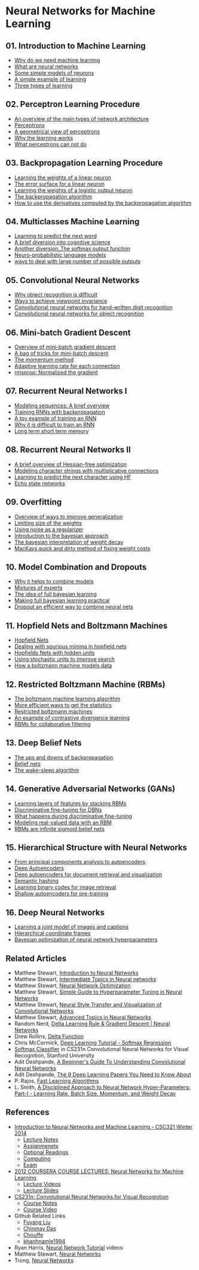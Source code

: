 # Neural Networks for Machine Learning

## 01. Introduction to Machine Learning

+ [Why do we need machine learning](01-IntroML.md#why-do-we-need-machine-learning)
+ [What are neural networks](01-IntroML.md#what-are-neural-networks)
+ [Some simple models of neurons](01-IntroML.md#some-simple-models-of-neurons)
+ [A simple example of learning](01-IntroML.md#a-simple-example-of-learning)
+ [Three types of learning](01-IntroML.md#three-types-of-learning)

## 02. Perceptron Learning Procedure

+ [An overview of the main types of network architecture](02-Perceprtons.md#an-overview-of-the-main-types-of-network-architecture)
+ [Perceptrons](02-Perceprtons.md#perceptrons-the-first-generation-of-neural-networks)
+ [A geometrical view of perceptrons](02-Perceprtons.md#a-geometrical-view-of-perceptrons)
+ [Why the learning works](02-Perceprtons.md#why-the-learning-works)
+ [What perceptrons can not do](02-Perceprtons.md#what-perceptrons-can-not-do)


## 03. Backpropagation Learning Procedure
  
+ [Learning the weights of a linear neuron](03-Backpropagation.md#learning-the-weights-of-a-linear-neuron)
+ [The error surface for a linear neuron](03-Backpropagation.md#the-error-surface-for-a-linear-neuron)
+ [Learning the weights of a logistic output neuron](03-Backpropagation.md#learning-the-weights-of-a-logistic-output-neuron)
+ [The backpropagation algorithm](03-Backpropagation.md#the-backpropagation-algorithm)
+ [How to use the derivatives computed by the backpropagation algorithm](03-Backpropagation.md#how-to-use-the-derivatives-computed-by-the-backpropagation-algorithm)


## 04. Multiclasses Machine Learning

+ [Learning to predict the next word](04-Multiclasses.md#learning-to-predict-the-next-word)
+ [A brief diversion into cognitive science](04-Multiclasses.md#a-brief-diversion-into-cognitive-science)
+ [Another diversion_The softmax output function](04-Multiclasses.md#another-diversion-the-softmax-output-function)
+ [Neuro-probabilistic language models](04-Multiclasses.md#neuro-probabilistic-language-models)
+ [ways to deal with large number of possible outputs](04-Multiclasses.md#dealing-with-large-number-of-possible-outputs)


## 05. Convolutional Neural Networks

+ [Why object recognition is difficult](05-CNN.md#)
+ [Ways to achieve viewpoint invariance](05-CNN.md#)
+ [Convolutional neural networks for hand-written digit recognition](05-CNN.md#)
+ [Convolutional neural networks for object recognition](05-CNN.md#)


## 06. Mini-batch Gradient Descent
  
+ [Overview of mini-batch gradient descent](06-MiniBatch.md#)
+ [A bag of tricks for mini-batch descent](06-MiniBatch.md#)
+ [The momentum method](06-MiniBatch.md#)
+ [Adaptive learning rate for each connection](06-MiniBatch.md#)
+ [rmsprop: Normalized the gradient](06-MiniBatch.md#)


## 07. Recurrent Neural Networks I

+ [Modeling sequences: A brief overview](07-RNN.md#71-modeling-sequences-a-brief-overview)
+ [Training RNNs with backpropagation](07-RNN.md#72-training-rnns-with-backpropagation)
+ [A toy example of training an RNN](07-RNN.md#73-a-toy-example-of-training-an-rnn)
+ [Why it is difficult to train an RNN](07-RNN.md#74-why-it-is-difficult-to-train-an-rnn)
+ [Long term short term memory](07-RNN.md#75-long-term-short-term-memory)


## 08. Recurrent Neural Networks II
  
+ [A brief overview of Hessian-free optimization](08-Multicaptive.md#)
+ [Modeling character strings with multiplicative connections](08-Multicaptive.md#)
+ [Learning to predict the next character using HF](08-Multicaptive.md#)
+ [Echo state networks](08-Multicaptive.md#)


## 09. Overfitting
  
+ [Overview of ways to improve generalization](09-Overfitting.md#)
+ [Limiting size of the weights](09-Overfitting.md#)
+ [Using noise as a regularizer](09-Overfitting.md#)
+ [Introduction to the bayesian approach](09-Overfitting.md#)
+ [The bayesian interpretation of weight decay](09-Overfitting.md#)
+ [MacKays quick and dirty method of fixing weight costs](09-Overfitting.md#)


## 10. Model Combination and Dropouts
  
+ [Why it helps to combine models](10-CombineDropout.md#)
+ [Mixtures of experts](10-CombineDropout.md#)
+ [The idea of full bayesian learning](10-CombineDropout.md#)
+ [Making full bayesian learning practical](10-CombineDropout.md#)
+ [Dropout an efficient way to combine neural nets](10-CombineDropout.md#)


## 11. Hopfield Nets and Boltzmann Machines

+ [Hopfield Nets](11-Hopfield.md#)
+ [Dealing with spurious minima in hopfield nets](11-Hopfield.md#)
+ [Hopfields Nets with hidden units](11-Hopfield.md#)
+ [Using stochastic units to improve search](11-Hopfield.md#)
+ [How a boltzmann machine models data](11-Hopfield.md#)


## 12. Restricted Boltzmann Machine (RBMs)

+ [The boltzmann machine learning algorithm](12-Boltzmann.md#)
+ [More efficient ways to get the statistics](12-Boltzmann.md#)
+ [Restricted boltzmann machines](12-Boltzmann.md#)
+ [An example of contrastive divergence learning](12-Boltzmann.md#)
+ [RBMs for collaborative filtering](12-Boltzmann.md#)


## 13. Deep Belief Nets

+ [The ups and downs of backpropagation](13-BeliefNets.md#)
+ [Belief nets](13-BeliefNets.md#)
+ [The wake-sleep algorithm](13-BeliefNets.md#)


## 14. Generative Adversarial Networks (GANs)
  
+ [Learning layers of features by stacking RBMs](14-GANs.md#)
+ [Discriminative fine-tuning for DBNs](14-GANs.md#)
+ [What happens during discriminative fine-tuning](14-GANs.md#)
+ [Modeling real-valued data with an RBM](14-GANs.md#)
+ [RBMs are infinite sigmoid belief nets](14-GANs.md#)


## 15. Hierarchical Structure with Neural Networks

+ [From principal components analysis to autoencoders](15-Hierarchy.md#)
+ [Deep Autoencoders](15-Hierarchy.md#)
+ [Deep autoencoders for document retrieval and visualization](15-Hierarchy.md#)
+ [Semantic hashing](15-Hierarchy.md#)
+ [Learning binary codes for image retrieval](15-Hierarchy.md#)
+ [Shallow autoencoders for pre-training](15-Hierarchy.md#)


## 16. Deep Neural Networks
  
+ [Learning a joint model of images and captions](16-DeepNN.md#)
+ [Hierarchical coordinate frames](16-DeepNN.md#)
+ [Bayesian optimization of neural network hyperparameters](16-DeepNN.md#)


## Related Articles

+ Matthew Stewart, [Introduction to Neural Networks](a01-IntroNN.md)
+ Matthew Stewart, [Intermediate Topics in Neural networks](a02-IntermediateNN.md)
+ Matthew Stewart, [Neural Network Optimization](a03-Optimization.md)
+ Matthew Stewart, [Simple Guide to Hyperparameter Tuning in Neural Networks](a04-Hyperparameter.md)
+ Matthew Stewart, [Neural Style Transfer and Visualization of Convolutional Networks](a05-VisualCNN.md)
+ Matthew Stewart, [Advanced Topics in Neural Networks](a14-Advanced.md)
+ Random Nerd, [Delta Learning Rule & Gradient Descent | Neural Networks](a06-DeltaRule.md)
+ Drew Rollins, [Delta Function](a07-DeltaFunc.md)
+ Chris McCormick, [Deep Learning Tutorial - Softmax Regression](a08-SoftmaxReg.md)
+ [Softmax Classifier](a09-SoftmaxClass.md) in CS231n Convolutional Neural Networks for Visual Recognition, Stanford University
+ Adit Deshpande, [A Beginner's Guide To Understanding Convolutional Neural Networks](a10-CNNsGuide.md)
+ Adit Deshpande, [The 9 Deep Learning Papers You Need to Know About](a11-9Papers.md)
+ P. Rajos, [Fast Learning Algorithms](a12-Learning.md)
+ L. Smith, [A Disciplined Approach to Neural Network Hyper-Parameters: Part-I - Learning Rate, Batch Size, Momentum, and Weight Decay](a13-HyperParam.md)

## References

+ [Introduction to Neural Networks and Machine Learning - CSC321 Winter 2014](http://www.cs.toronto.edu/~tijmen/csc321/)
  + [Lecture Notes](http://www.cs.toronto.edu/~tijmen/csc321/lecture_notes.shtml)
  + [Assignmenets](http://www.cs.toronto.edu/~tijmen/csc321/assignments.shtml)
  + [Optional Readings](http://www.cs.toronto.edu/~tijmen/csc321/texts.shtml)
  + [Computing](http://www.cs.toronto.edu/~tijmen/csc321/computing.shtml)
  + [Exam](http://www.cs.toronto.edu/~tijmen/csc321/tests.shtml)
+ [2012 COURSERA COURSE LECTURES: Neural Networks for Machine Learning](http://www.cs.toronto.edu/~hinton/nntut.html)
  + [Lecture Videos](http://www.cs.toronto.edu/~hinton/coursera_lectures.html)
  + [Lecture Slides](http://www.cs.toronto.edu/~hinton/coursera_slides.html)
+ [CS231n: Convolutional Neural Networks for Visual Recognition](http://cs231n.stanford.edu/)
  + [Course Notes](http://cs231n.github.io/)
  + [Course Video](https://www.youtube.com/playlist?list=PL3FW7Lu3i5JvHM8ljYj-zLfQRF3EO8sYv)
+ Github Related Links
  + [Fuyang Liu](https://github.com/liufuyang/course-Neural-Networks-for-Machine-Learning)
  + [Chinmay Das](https://github.com/chinmaydas96/Neural-Networks-for-Machine-Learning)
  + [Chouffe](https://github.com/Chouffe/hinton-coursera)
  + [khanhnamle1994](https://github.com/khanhnamle1994/neural-nets)
+ Ryan Harris, [Neural Network Tutorial](https://www.youtube.com/playlist?list=PL29C61214F2146796) videos
+ Matthew Stewart, [Neural Networks](https://github.com/mrdragonbear/Neural-Networks)
+ Trong, [Neural Networks](https://trongr.github.io/neural-network-course/neuralnetworks.html)


